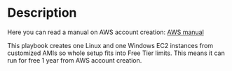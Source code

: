 # Description

Here you can read a manual on AWS account creation: [AWS manual](https://docs.google.com/document/d/e/2PACX-1vTeCirL7ANTcX9vKXniKTjKkxGEE9Ftd1xBc0bHKPoSrd2aj5fNeresltDUEp6ZYNgM3EZF5csNj_R4/pub)

This playbook creates one Linux and one Windows EC2 instances from customized AMIs so whole setup fits into Free Tier limits. This means it can run for free 1 year from AWS account creation.